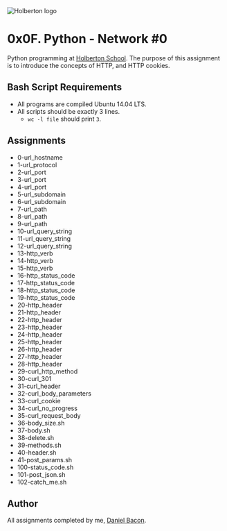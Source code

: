 <img src="https://www.holbertonschool.com/assets/holberton-logo-1cc451260ca3cd297def53f2250a9794810667c7ca7b5fa5879a569a457bf16f.png" alt="Holberton logo">

0x0F. Python - Network #0
=========================
Python programming at [Holberton School](https://www.holbertonschool.com). The purpose of this assignment is to introduce the concepts of HTTP, and HTTP cookies.

Bash Script Requirements
------------------------
* All programs are compiled Ubuntu 14.04 LTS.
* All scripts should be exactly 3 lines.
  * ```wc -l file``` should print ```3```.

Assignments
-----------
* 0-url_hostname
* 1-url_protocol
* 2-url_port
* 3-url_port
* 4-url_port
* 5-url_subdomain
* 6-url_subdomain
* 7-url_path
* 8-url_path
* 9-url_path
* 10-url_query_string
* 11-url_query_string
* 12-url_query_string
* 13-http_verb
* 14-http_verb
* 15-http_verb
* 16-http_status_code
* 17-http_status_code
* 18-http_status_code
* 19-http_status_code
* 20-http_header
* 21-http_header
* 22-http_header
* 23-http_header
* 24-http_header
* 25-http_header
* 26-http_header
* 27-http_header
* 28-http_header
* 29-curl_http_method
* 30-curl_301
* 31-curl_header
* 32-curl_body_parameters
* 33-curl_cookie
* 34-curl_no_progress
* 35-curl_request_body
* 36-body_size.sh
* 37-body.sh
* 38-delete.sh
* 39-methods.sh
* 40-header.sh
* 41-post_params.sh
* 100-status_code.sh
* 101-post_json.sh
* 102-catch_me.sh

Author
------
All assignments completed by me, [Daniel Bacon](https://github.com/dfbacon).
